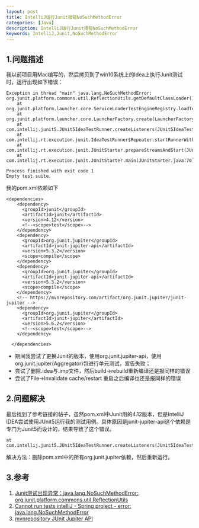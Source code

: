 ```yaml
---
layout: post
title: IntelliJ运行Junit报错NoSuchMethodError 
categories: [Java]
description: IntelliJ运行Junit报错NoSuchMethodError 
keywords: IntelliJ,Junit,NoSuchMethodError 
---
```


## 1.问题描述

我以前项目用Mac编写的，然后拷贝到了win10系统上的Idea上执行Junit测试时，运行出现如下错误：
```$xslt
Exception in thread "main" java.lang.NoSuchMethodError: org.junit.platform.commons.util.ReflectionUtils.getDefaultClassLoader()Ljava/lang/ClassLoader;
	at org.junit.platform.launcher.core.ServiceLoaderTestEngineRegistry.loadTestEngines(ServiceLoaderTestEngineRegistry.java:30)
	at org.junit.platform.launcher.core.LauncherFactory.create(LauncherFactory.java:53)
	at com.intellij.junit5.JUnit5IdeaTestRunner.createListeners(JUnit5IdeaTestRunner.java:39)
	at com.intellij.rt.execution.junit.IdeaTestRunner$Repeater.startRunnerWithArgs(IdeaTestRunner.java:49)
	at com.intellij.rt.execution.junit.JUnitStarter.prepareStreamsAndStart(JUnitStarter.java:242)
	at com.intellij.rt.execution.junit.JUnitStarter.main(JUnitStarter.java:70)

Process finished with exit code 1
Empty test suite.
```

我的pom.xml依赖如下
```$xslt
<dependencies>
    <dependency>
      <groupId>junit</groupId>
      <artifactId>junit</artifactId>
      <version>4.12</version>
      <!--<scope>test</scope>-->
    </dependency>
    <dependency>
      <groupId>org.junit.jupiter</groupId>
      <artifactId>junit-jupiter-api</artifactId>
      <version>5.3.2</version>
      <scope>compile</scope>
    </dependency>
    <dependency>
      <groupId>org.junit.jupiter</groupId>
      <artifactId>junit-jupiter-api</artifactId>
      <version>5.3.2</version>
      <scope>compile</scope>
    </dependency>
    <!-- https://mvnrepository.com/artifact/org.junit.jupiter/junit-jupiter -->
    <dependency>
      <groupId>org.junit.jupiter</groupId>
      <artifactId>junit-jupiter</artifactId>
      <version>5.6.2</version>
      <!--<scope>test</scope>-->
    </dependency>

  </dependencies>

```

- 期间我尝试了更换Junit的版本，使用org.junit.jupiter-api，使用org.junit.jupiter(Aggregator)包进行单元测试，宣告失败；
- 尝试了删除.idea与.imp文件，然后build->rebuild重新编译还是报同样的错误
- 尝试了File->Invalidate cache/restart 重启之后编译也还是报同样的错误


## 2.问题解决

最后找到了参考链接的帖子，虽然pom.xml中Junit用的4.12版本，但是IntelliJ IDEA尝试使用JUnit5运行我的测试用例。具体原因是junit-jupiter-api这个依赖是专门为Junit5而设计的，结果导致了这个错误。
```$java
at com.intellij.junit5.JUnit5IdeaTestRunner.createListeners(JUnit5IdeaTestRunner.java:39)

```
解决方法：删除pom.xml中的所有org.junit.jupiter依赖，然后重新运行。


## 3.参考

1. [Junit测试出现异常：java.lang.NoSuchMethodError: org.junit.platform.commons.util.ReflectionUtils](https://blog.csdn.net/baidu_27222643/article/details/75020104)
2. [Cannot run tests intelliJ - Spring project - error: java.lang.NoSuchMethodError](https://stackoverflow.com/questions/45004453/cannot-run-tests-intellij-spring-project-error-java-lang-nosuchmethoderror)
3. [mvnrepository JUnit Jupiter API ](https://mvnrepository.com/artifact/org.junit.jupiter/junit-jupiter-api)
